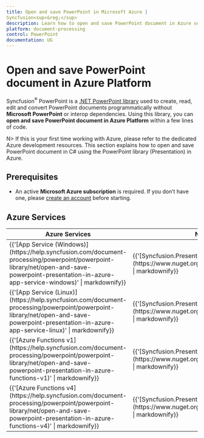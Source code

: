 ```yaml
---
title: Open and save PowerPoint in Microsoft Azure | 
Syncfusion<sup>&reg;</sup>
description: Learn how to open and save PowerPoint document in Azure services using .NET PowerPoint library (Presentation) without Microsoft PowerPoint or interop dependencies.
platform: document-processing
control: PowerPoint
documentation: UG
---
```


# Open and save PowerPoint document in Azure Platform 


Syncfusion<sup>&reg;</sup> PowerPoint is a [.NET PowerPoint library](https://www.syncfusion.com/document-processing/powerpoint-framework/net) used to create, read, edit and convert PowerPoint documents programmatically without **Microsoft PowerPoint** or interop dependencies. Using this library, you can **open and save PowerPoint document in Azure Platform** within a few lines of code.

N> If this is your first time working with Azure, please refer to the dedicated Azure development resources. This section explains how to open and save PowerPoint document in C# using the PowerPoint library (Presentation) in Azure. 

## Prerequisites 
* An active **Microsoft Azure subscription** is required. If you don’t have one, please [create an account](https://portal.azure.com/#home) before starting.

## Azure Services
<table>
<thead>
<tr>
<th>
Azure Services<br/></th><th>
NuGet packages required<br/></th></tr></thead>
<tr>
<td>
{{'[App Service (Windows)](https://help.syncfusion.com/document-processing/powerpoint/powerpoint-library/net/open-and-save-powerpoint-presentation-in-azure-app-service-windows)' | markdownify}}
<br/></td><td>
{{'[Syncfusion.Presentation.Net.Core](https://www.nuget.org/packages/Syncfusion.Presentation.Net.Core)' | markdownify}}</td></tr>
<tr>
<td>
{{'[App Service (Linux)](https://help.syncfusion.com/document-processing/powerpoint/powerpoint-library/net/open-and-save-powerpoint-presentation-in-azure-app-service-linux)' | markdownify}}
<br/></td><td>
{{'[Syncfusion.Presentation.Net.Core](https://www.nuget.org/packages/Syncfusion.Presentation.Net.Core)' | markdownify}}
 <br/></td></tr>
<tr>
<td>
{{'[Azure Functions v1](https://help.syncfusion.com/document-processing/powerpoint/powerpoint-library/net/open-and-save-powerpoint-presentation-in-azure-functions-v1)' | markdownify}}
<br/></td><td>
{{'[Syncfusion.Presentation.Net.Core](https://www.nuget.org/packages/Syncfusion.Presentation.Net.Core)' | markdownify}}
<br/></td></tr>
<tr>
<td>
{{'[Azure Functions v4](https://help.syncfusion.com/document-processing/powerpoint/powerpoint-library/net/open-and-save-powerpoint-presentation-in-azure-functions-v4)' | markdownify}}
<br/></td><td>
{{'[Syncfusion.Presentation.Net.Core](https://www.nuget.org/packages/Syncfusion.Presentation.Net.Core)' | markdownify}}
<br/></td></tr>
</table>
